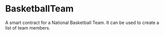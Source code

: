 # BasketballTeam

A smart contract for a National Basketball Team. It can be used to create a list of team members.

